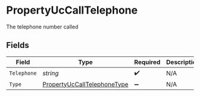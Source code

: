 # PropertyUcCallTelephone

The telephone number called


## Fields

| Field                                                                                 | Type                                                                                  | Required                                                                              | Description                                                                           |
| ------------------------------------------------------------------------------------- | ------------------------------------------------------------------------------------- | ------------------------------------------------------------------------------------- | ------------------------------------------------------------------------------------- |
| `Telephone`                                                                           | *string*                                                                              | :heavy_check_mark:                                                                    | N/A                                                                                   |
| `Type`                                                                                | [PropertyUcCallTelephoneType](../../Models/Components/PropertyUcCallTelephoneType.md) | :heavy_minus_sign:                                                                    | N/A                                                                                   |